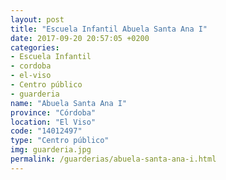```yaml
---
layout: post
title: "Escuela Infantil Abuela Santa Ana I"
date: 2017-09-20 20:57:05 +0200
categories:
- Escuela Infantil
- cordoba
- el-viso
- Centro público
- guarderia
name: "Abuela Santa Ana I"
province: "Córdoba"
location: "El Viso"
code: "14012497"
type: "Centro público"
img: guarderia.jpg
permalink: /guarderias/abuela-santa-ana-i.html
---
```

